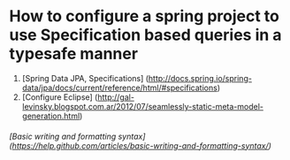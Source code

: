 # How to configure a spring project to use Specification based queries in a typesafe manner

1. [Spring Data JPA, Specifications] (http://docs.spring.io/spring-data/jpa/docs/current/reference/html/#specifications)
2. [Configure Eclipse] (http://gal-levinsky.blogspot.com.ar/2012/07/seamlessly-static-meta-model-generation.html)


###### [Basic writing and formatting syntax] (https://help.github.com/articles/basic-writing-and-formatting-syntax/)